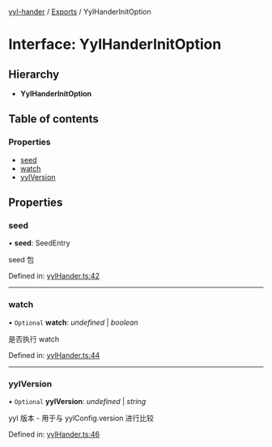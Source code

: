 [yyl-hander](../README.md) / [Exports](../modules.md) / YylHanderInitOption

# Interface: YylHanderInitOption

## Hierarchy

* **YylHanderInitOption**

## Table of contents

### Properties

- [seed](yylhanderinitoption.md#seed)
- [watch](yylhanderinitoption.md#watch)
- [yylVersion](yylhanderinitoption.md#yylversion)

## Properties

### seed

• **seed**: SeedEntry

seed 包

Defined in: [yylHander.ts:42](https://github.com/jackness1208/yyl-hander/blob/65abc17/src/yylHander.ts#L42)

___

### watch

• `Optional` **watch**: *undefined* \| *boolean*

是否执行 watch

Defined in: [yylHander.ts:44](https://github.com/jackness1208/yyl-hander/blob/65abc17/src/yylHander.ts#L44)

___

### yylVersion

• `Optional` **yylVersion**: *undefined* \| *string*

yyl 版本 - 用于与 yylConfig.version 进行比较

Defined in: [yylHander.ts:46](https://github.com/jackness1208/yyl-hander/blob/65abc17/src/yylHander.ts#L46)
